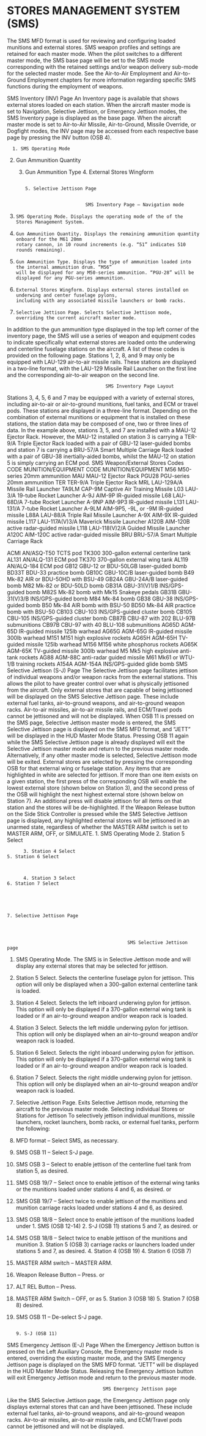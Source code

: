 
# STORES MANAGEMENT SYSTEM (SMS)

The SMS MFD format is used for reviewing and configuring loaded munitions and external stores. SMS weapon
profiles and settings are retained for each master mode. When the pilot switches to a different master mode, the
SMS base page will be set to the SMS mode corresponding with the retained settings and/or weapon delivery
sub-mode for the selected master mode.
See the Air-to-Air Employment and Air-to-Ground Employment chapters for more information regarding specific
SMS functions during the employment of weapons.


SMS Inventory (INV) Page
An Inventory page is available that shows external stores loaded on each station. When the aircraft master mode
is set to Navigation, Selective Jettison, or Emergency Jettison modes, the SMS Inventory page is displayed as the
base page. When the aircraft master mode is set to Air-to-Air Missile, Air-to-Ground, Missile Override, or Dogfight
modes, the INV page may be accessed from each respective base page by pressing the INV button (OSB 4).




      1. SMS Operating Mode


2. Gun Ammunition Quantity


     3. Gun Ammunition Type                                                                4. External Stores Wingform




                                                                                           5. Selective Jettison Page


                                  SMS Inventory Page – Navigation mode


1.     SMS Operating Mode. Displays the operating mode of the of the Stores Management System.
2.     Gun Ammunition Quantity. Displays the remaining ammunition quantity onboard for the M61 20mm
       rotary cannon, in 10 round increments (e.g. “51” indicates 510 rounds remaining).
3.     Gun Ammunition Type. Displays the type of ammunition loaded into the internal ammunition drum. “M56”
       will be displayed for any M50-series ammunition. “PGU-28” will be displayed for any PGU-series ammunition.
4.     External Stores Wingform. Displays external stores installed on underwing and center fuselage pylons,
       including with any associated missile launchers or bomb racks.
5.     Selective Jettison Page. Selects Selective Jettison mode, overriding the current aircraft master mode.
In addition to the gun ammunition type displayed in the top left corner of the inventory page, the SMS will use a
series of weapon and equipment codes to indicate specifically what external stores are loaded onto the underwing
and centerline fuselage stations on the aircraft. A list of these codes is provided on the following page.
Stations 1, 2, 8, and 9 may only be equipped with LAU-129 air-to-air missile rails. These stations are displayed in
a two-line format, with the LAU-129 Missile Rail Launcher on the first line and the corresponding air-to-air weapon
on the second line.




                                        SMS Inventory Page Layout

Stations 3, 4, 5, 6 and 7 may be equipped with a variety of external stores, including air-to-air or air-to-ground
munitions, fuel tanks, and ECM or travel pods. These stations are displayed in a three-line format. Depending on
the combination of external munitions or equipment that is installed on these stations, the station data may be
composed of one, two or three lines of data.
In the example above, stations 3, 5, and 7 are installed with a MAU-12 Ejector Rack. However, the MAU-12
installed on station 3 is carrying a TER-9/A Triple Ejector Rack loaded with a pair of GBU-12 laser-guided bombs
and station 7 is carrying a BRU-57/A Smart Multiple Carriage Rack loaded with a pair of GBU-38 inertially-aided
bombs, whilst the MAU-12 on station 5 is simply carrying an ECM pod.
SMS Weapon/External Stores Codes
 CODE    MUNITION/EQUIPMENT                       CODE    MUNITION/EQUIPMENT
 M56     M50-series 20mm ammunition               MAU     MAU-12 Ejector Rack
 PGU28   PGU-series 20mm ammunition               TER     TER-9/A Triple Ejector Rack
                                                  MRL     LAU-129A/A Missile Rail Launcher
 TA9LM   CAP-9M Captive Air Training Missile      L03     LAU-3/A 19-tube Rocket Launcher
 A-9J    AIM-9P IR-guided missile                 L68     LAU-68D/A 7-tube Rocket Launcher
 A-9NP   AIM-9P3 IR-guided missile                L131    LAU-131/A 7-tube Rocket Launcher
 A-9LM   AIM-9P5, -9L, or -9M IR-guided missile   L88A    LAU-88/A Triple Rail Missile Launcher
 A-9X    AIM-9X IR-guided missile                 L117    LAU-117A(V)3/A Maverick Missile Launcher
 A120B   AIM-120B active radar-guided missile     L118    LAU-118(V)2/A Guided Missile Launcher
 A120C   AIM-120C active radar-guided missile     BRU     BRU-57/A Smart Multiple Carriage Rack


 ACMI    AN/ASQ-T50 TCTS pod                      TK300   300-gallon external centerline tank
 AL131   AN/ALQ-131 ECM pod                       TK370   370-gallon external wing tank
 AL119   AN/ALQ-184 ECM pod
                                                  GB12    GBU-12 or BDU-50LGB laser-guided bomb
 BD33T   BDU-33 practice bomb                     GB10C   GBU-10C/B laser-guided bomb
 B49     Mk-82 AIR or BDU-50HD with BSU-49        GB24A   GBU-24A/B laser-guided bomb
 M82     Mk-82 or BDU-50LD bomb                   GB31A   GBU-31(V)1/B INS/GPS-guided bomb
 M82S    Mk-82 bomb with Mk15 Snakeye pedals      GB31B   GBU-31(V)3/B INS/GPS-guided bomb
 M84     Mk-84 bomb                               GB38    GBU-38 INS/GPS-guided bomb
 B50     Mk-84 AIR bomb with BSU-50
 BD50    Mk-84 AIR practice bomb with BSU-50      CB103   CBU-103 INS/GPS-guided cluster bomb
                                                  CB105   CBU-105 INS/GPS-guided cluster bomb
 CB87B   CBU-87 with 202 BLU-97B submunitions
 CB97B   CBU-97 with 40 BLU-108 submunitions      AG65D   AGM-65D IR-guided missile 125lb warhead
                                                  AG65G   AGM-65G IR-guided missile 300lb warhead
 M151    M151 high explosive rockets              AG65H   AGM-65H TV-guided missile 125lb warhead
 M156    M156 white phosphorus rockets            AG65K   AGM-65K TV-guided missile 300lb warhead
 M5      Mk5 high explosive anti-tank rockets     AG88    AGM-88C anti-radar guided missile
 M61     Mk61 or WTU-1/B training rockets         A154A   AGM-154A INS/GPS-guided glide bomb
SMS Selective Jettison (S-J) Page
The Selective Jettison page facilitates jettison of individual weapons and/or weapon racks from the external
stations. This allows the pilot to have greater control over what is physically jettisoned from the aircraft. Only
external stores that are capable of being jettisoned will be displayed on the SMS Selective Jettison page. These
include external fuel tanks, air-to-ground weapons, and air-to-ground weapon racks. Air-to-air missiles, air-to-air
missile rails, and ECM/Travel pods cannot be jettisoned and will not be displayed.
When OSB 11 is pressed on the SMS page, Selective Jettison master mode is entered, the SMS Selective Jettison
page is displayed on the SMS MFD format, and “JETT” will be displayed in the HUD Master Mode Status. Pressing
OSB 11 again while the SMS Selective Jettison page is already displayed will exit the Selective Jettison master
mode and return to the previous master mode. Alternatively, if any other master mode is selected, Selective
Jettison mode will be exited.
External stores are selected by pressing the corresponding OSB for that external wing or fuselage station. Any
items that are highlighted in white are selected for jettison. If more than one item exists on a given station, the
first press of the corresponding OSB will enable the lowest external store (shown below on Station 3), and the
second press of the OSB will highlight the next highest external store (shown below on Station 7). An additional
press will disable jettison for all items on that station and the stores will be de-highlighted.
If the Weapon Release button on the Side Stick Controller is pressed while the SMS Selective Jettison page is
displayed, any highlighted external stores will be jettisoned in an unarmed state, regardless of whether the
MASTER ARM switch is set to MASTER ARM, OFF, or SIMULATE.
                                1. SMS Operating Mode   2. Station 5 Select




          3. Station 4 Select                                                                 5. Station 6 Select



          4. Station 3 Select                                                                 6. Station 7 Select




                                                                                              7. Selective Jettison Page




                                                SMS Selective Jettison page

1.   SMS Operating Mode. The SMS is in Selective Jettison mode and will display any external stores that may
     be selected for jettison.
2.   Station 5 Select. Selects the centerline fuselage pylon for jettison. This option will only be displayed when
     a 300-gallon external centerline tank is loaded.
3.   Station 4 Select. Selects the left inboard underwing pylon for jettison. This option will only be displayed if
     a 370-gallon external wing tank is loaded or if an air-to-ground weapon and/or weapon rack is loaded.
4.   Station 3 Select. Selects the left middle underwing pylon for jettison. This option will only be displayed
     when an air-to-ground weapon and/or weapon rack is loaded.
5.   Station 6 Select. Selects the right inboard underwing pylon for jettison. This option will only be displayed
     if a 370-gallon external wing tank is loaded or if an air-to-ground weapon and/or weapon rack is loaded.
6.   Station 7 Select. Selects the right middle underwing pylon for jettison. This option will only be displayed
     when an air-to-ground weapon and/or weapon rack is loaded.
7.   Selective Jettison Page. Exits Selective Jettison mode, returning the aircraft to the previous master mode.
Selecting individual Stores or Stations for Jettison
To selectively jettison individual munitions,
missile launchers, rocket launchers, bomb
racks, or external fuel tanks, perform the
following:
1.   MFD format – Select SMS, as necessary.
2.   SMS OSB 11 – Select S-J page.
3.   SMS OSB 3 – Select to enable jettison of
     the centerline fuel tank from station 5, as
     desired.
4.   SMS OSB 19/7 – Select once to enable
     jettison of the external wing tanks or the
     munitions loaded under stations 4 and 6,
     as desired.
     or
4.   SMS OSB 19/7 – Select twice to enable
     jettison of the munitions and munition
     carriage racks loaded under stations 4
     and 6, as desired.
5.   SMS OSB 18/8 – Select once to enable
     jettison of the munitions loaded under                         1. SMS (OSB 12-14)      2. S-J (OSB 11)
     stations 5 and 7, as desired.
     or
5.   SMS OSB 18/8 – Select twice to enable
     jettison of the munitions and munition
                                                                    3. Station 5 (OSB 3)
     carriage racks or launchers loaded under
     stations 5 and 7, as desired.
                                                   4. Station 4 (OSB 19)              4. Station 6 (OSB 7)
6.   MASTER ARM switch – MASTER ARM.
7.   Weapon Release Button – Press.
     or
7.   ALT REL Button – Press.
8.   MASTER ARM Switch – OFF, or as                5. Station 3 (OSB 18)              5. Station 7 (OSB 8)
     desired.
9.   SMS OSB 11 – De-select S-J page.




                                                                                            9. S-J (OSB 11)
SMS Emergency Jettison (E-J) Page
When the Emergency Jettison button is pressed on the Left Auxiliary Console, the Emergency master mode is
entered, overriding the existing master mode, and the SMS Emergency Jettison page is displayed on the SMS
MFD format. “JETT” will be displayed in the HUD Master Mode Status. Releasing the Emergency Jettison button
will exit Emergency Jettison mode and return to the previous master mode.




                                       SMS Emergency Jettison page

Like the SMS Selective Jettison page, the Emergency Jettison page only displays external stores that can and
have been jettisoned. These include external fuel tanks, air-to-ground weapons, and air-to-ground weapon racks.
Air-to-air missiles, air-to-air missile rails, and ECM/Travel pods cannot be jettisoned and will not be displayed.
